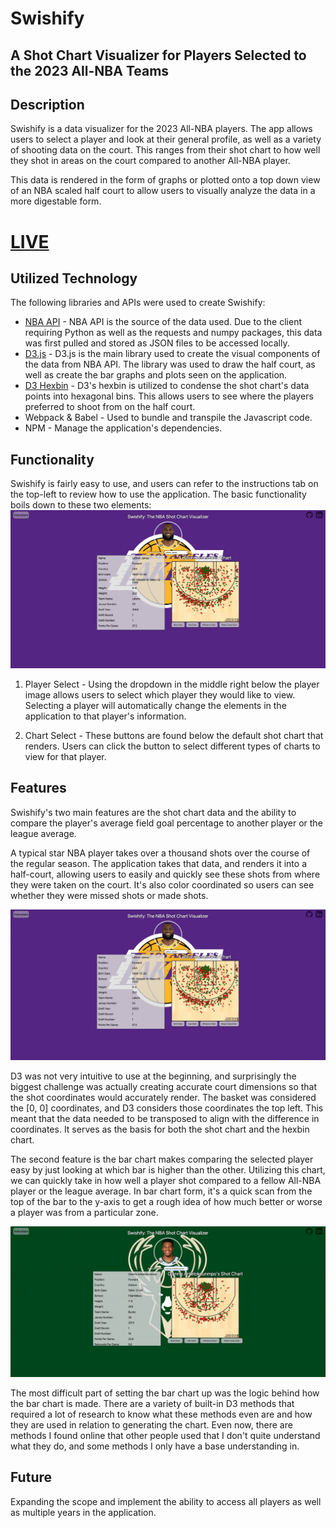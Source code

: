 # Swishify

## A Shot Chart Visualizer for Players Selected to the 2023 All-NBA Teams

## Description

Swishify is a data visualizer for the 2023 All-NBA players. The app allows users to select a player and look at their general profile, as well as a variety of shooting data on the court. This ranges from their shot chart to how well they shot in areas on the court compared to another All-NBA player. 

This data is rendered in the form of graphs or plotted onto a top down view of an NBA scaled half court to allow users to visually analyze the data in a more digestable form.

# [LIVE](https://elliotchang126.github.io/Swishify/)

## Utilized Technology

The following libraries and APIs were used to create Swishify:
- [NBA API](https://github.com/swar/nba_api) - NBA API is the source of the data used. Due to the client requiring Python as well as the requests and numpy packages, this data was first pulled and stored as JSON files to be accessed locally.
- [D3.js](https://d3js.org/) - D3.js is the main library used to create the visual components of the data from NBA API. The library was used to draw the half court, as well as create the bar graphs and plots seen on the application.
- [D3 Hexbin](https://github.com/d3/d3-hexbin) - D3's hexbin is utilized to condense the shot chart's data points into hexagonal bins. This allows users to see where the players preferred to shoot from on the half court.
- Webpack & Babel - Used to bundle and transpile the Javascript code.
- NPM - Manage the application's dependencies.

## Functionality

Swishify is fairly easy to use, and users can refer to the instructions tab on the top-left to review how to use the application. The basic functionality boils down to these two elements:
![](./assets/instructions.gif)

1. Player Select - Using the dropdown in the middle right below the player image allows users to select which player they would like to view. Selecting a player will automatically change the elements in the application to that player's information.

2. Chart Select - These buttons are found below the default shot chart that renders. Users can click the button to select different types of charts to view for that player.

## Features

Swishify's two main features are the shot chart data and the ability to compare the player's average field goal percentage to another player or the league average. 

A typical star NBA player takes over a thousand shots over the course of the regular season. The application takes that data, and renders it into a half-court, allowing users to easily and quickly see these shots from where they were taken on the court. It's also color coordinated so users can see whether they were missed shots or made shots. 

![](./assets/shot-chart.gif)

D3 was not very intuitive to use at the beginning, and surprisingly the biggest challenge was actually creating accurate court dimensions so that the shot coordinates would accurately render. The basket was considered the [0, 0] coordinates, and D3 considers those coordinates the top left. This meant that the data needed to be transposed to align with the difference in coordinates. It serves as the basis for both the shot chart and the hexbin chart.

The second feature is the bar chart makes comparing the selected player easy by just looking at which bar is higher than the other. Utilizing this chart, we can quickly take in how well a player shot compared to a fellow All-NBA player or the league average. In bar chart form, it's a quick scan from the top of the bar to the y-axis to get a rough idea of how much better or worse a player was from a particular zone.

![](./assets/bar-chart.gif)

The most difficult part of setting the bar chart up was the logic behind how the bar chart is made. There are a variety of built-in D3 methods that required a lot of research to know what these methods even are and how they are used in relation to generating the chart. Even now, there are methods I found online that other people used that I don't quite understand what they do, and some methods I only have a base understanding in.

## Future

Expanding the scope and implement the ability to access all players as well as multiple years in the application. 

<!-- ## Background -->
<!-- Swishify is a data visualizer for All-NBA players for the 2023 season. The purpose is to be able to compare where these top players like to shoot from. It has the following elements:

- Player Profile
- Shot Chart (Field Goals Made and Missed)
- Efficiency to League Average Zone Chart
- Player Comparison Zone Chart

The base functionality of the website is to allow users to view shot data of a player or between players, as well as their profile. -->

<!-- ## Functionality & MVPs

Using Swishify, users will be able to view:

1. A player's profile, with details about the player themselves
2. A player's shot chart from the 2022-23 season
3. A zone chart which color codes where a player shot higher than the league average
4. A comparison zone chart which color codes where one player was more effective than the other
5. Toggle between players and charts with buttons and/or dropdowns

Additionally, this project will include:
- An instructions tab to view details on how to utilize the site
- A production README

## Wireframes

<p align="center">
    <img src="assets/homepage.png" alt="show-page" width="800">
</p>

- Instruction tab with details on how to use the site
- Github and Linkedin links on the top right
- On the left, the player information renders information about a player, selected in the player selector box below
- On the right, the shot chart renders a half court with depending on the selectors utilized below. The player 2 box should be greyed out if comparison is not selected

## Technologies, Libraries, and APIs

The project will be implemented with the following technologies:

- The NBA API is used to pull data. Due to being in Python, it is pulled first and stored as a JSON file
- The D3.js library is used to create the shot charts and zones
- Webpack and Babel is used to bundle and transpile the source Javascript code
- NPM is utilized to manage project dependencies

** Implementation Timeline

- **Friday & Weekend**: Complete setup for the project. Pull all the data required from the API. Spend time learning the D3.js libary and get a basic half court rendered to show up on screen. Implement the underlying logic to render the data onto the shot chart. Ideally, the logic for all 3 charts will be completed by Sunday.
- **Monday**: Complete any remaining logic that was not done. Begin the CSS styling to make sure that the site looks presentable.
- **Tuesday**: Continue CSS styling. If managed to complete, ensure that everything works correctly with the styling.
- **Wednesday**: Review everything to make sure that the entire project is implemented correctly and nothing breaks.
- **Thursday**: Deploy to GitHub pages. Rewrite this proposal as a production README.

## Potential Bonuses

Some potential anticipated update this could eventually lead to:
- An additional render of shot selection by game
- Increasing the number of years the data is available in
- Light and Dark mode -->